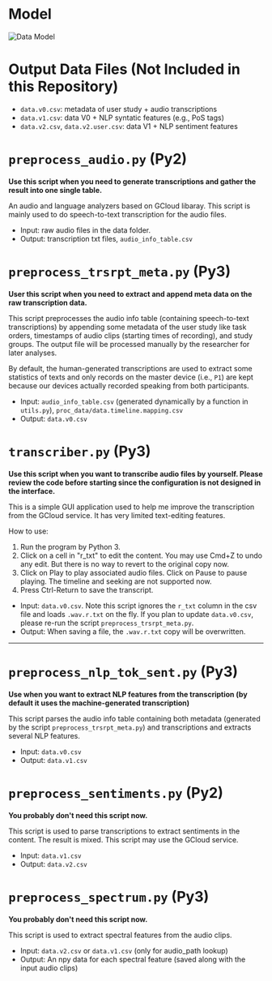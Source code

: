 # Model

![Data Model](mode.png)

# Output Data Files (Not Included in this Repository)

- `data.v0.csv`: metadata of user study + audio transcriptions
- `data.v1.csv`: data V0 + NLP syntatic features (e.g., PoS tags)
- `data.v2.csv`, `data.v2.user.csv`: data V1 + NLP sentiment features


# `preprocess_audio.py` (Py2)
**Use this script when you need to generate transcriptions and gather the result into one single table.**

An audio and language analyzers based on GCloud libaray. This script is mainly used to do speech-to-text transcription for the audio files.

- Input: raw audio files in the data folder.
- Output: transcription txt files, `audio_info_table.csv`


# `preprocess_trsrpt_meta.py` (Py3)
**User this script when you need to extract and append meta data on the raw transcription data.**

This script preprocesses the audio info table (containing speech-to-text transcriptions) by appending some metadata of the user study like task orders, timestamps of audio clips (starting times of recording), and study groups. The output file will be processed manually by the researcher for later analyses.

By default, the human-generated transcriptions are used to extract some statistics of texts and only records on the master device (i.e., `P1`) are kept because our devices actually recorded speaking from both participants.

- Input: `audio_info_table.csv` (generated dynamically by a function in `utils.py`), `proc_data/data.timeline.mapping.csv`
- Output: `data.v0.csv`


# `transcriber.py` (Py3)
**Use this script when you want to transcribe audio files by yourself. Please review the code before starting since the configuration is not designed in the interface.**

This is a simple GUI application used to help me improve the transcription
from the GCloud service. It has very limited text-editing features.

How to use:

1. Run the program by Python 3.
2. Click on a cell in "r_txt" to edit the content. You may use Cmd+Z to undo
any edit. But there is no way to revert to the original copy now.
3. Click on Play to play associated audio files. Click on Pause to pause
playing. The timeline and seeking are not supported now.
4. Press Ctrl-Return to save the transcript.

- Input: `data.v0.csv`. Note this script ignores the `r_txt` column in the csv file and loads `.wav.r.txt` on the fly. If you plan to update `data.v0.csv`, please re-run the script `preprocess_trsrpt_meta.py`.
- Output: When saving a file, the `.wav.r.txt` copy will be overwritten.


--------------------

# `preprocess_nlp_tok_sent.py` (Py3)
**Use when you want to extract NLP features from the transcription (by default it uses the machine-generated transcription)**

This script parses the audio info table containing both metadata (generated by the script `preprocess_trsrpt_meta.py`) and transcriptions and extracts several NLP features.

- Input: `data.v0.csv`
- Output: `data.v1.csv`


# `preprocess_sentiments.py` (Py2)
**You probably don't need this script now.**

This script is used to parse transcriptions to extract sentiments in the content. The result is mixed. This script may use the GCloud service.

- Input: `data.v1.csv`
- Output: `data.v2.csv`


# `preprocess_spectrum.py` (Py3)
**You probably don't need this script now.**

This script is used to extract spectral features from the audio clips.

- Input: `data.v2.csv` or `data.v1.csv` (only for audio_path lookup)
- Output: An npy data for each spectral feature (saved along with the input audio clips)
